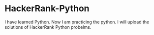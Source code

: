 # HackerRank-Python
I have learned Python. Now I am practicing the python. I will upload the solutions of HackerRank Python probelms.

